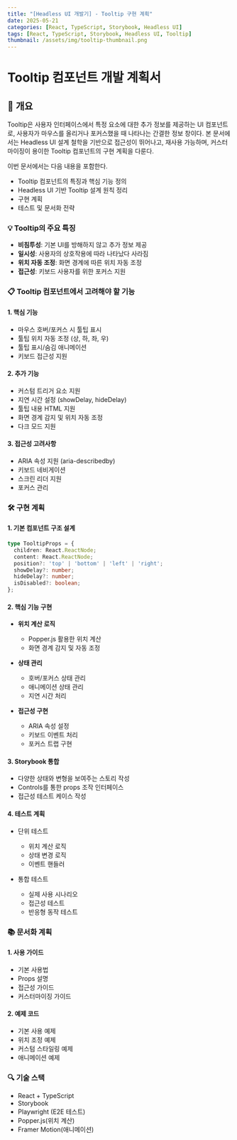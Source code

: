 ```yaml
---
title: "[Headless UI 개발기] - Tooltip 구현 계획"
date: 2025-05-21
categories: [React, TypeScript, Storybook, Headless UI]
tags: [React, TypeScript, Storybook, Headless UI, Tooltip]
thumbnail: /assets/img/tooltip-thumbnail.png
---
```


# Tooltip 컴포넌트 개발 계획서

## 📌 개요

Tooltip은 사용자 인터페이스에서 특정 요소에 대한 추가 정보를 제공하는 UI 컴포넌트로, 사용자가 마우스를 올리거나 포커스했을 때 나타나는 간결한 정보 창이다. 본 문서에서는 Headless UI 설계 철학을 기반으로 접근성이 뛰어나고, 재사용 가능하며, 커스터마이징이 용이한 Tooltip 컴포넌트의 구현 계획을 다룬다.

이번 문서에서는 다음 내용을 포함한다.
- Tooltip 컴포넌트의 특징과 핵심 기능 정의
- Headless UI 기반 Tooltip 설계 원칙 정리
- 구현 계획
- 테스트 및 문서화 전략

### 💡 Tooltip의 주요 특징
- **비침투성**: 기본 UI를 방해하지 않고 추가 정보 제공
- **일시성**: 사용자의 상호작용에 따라 나타났다 사라짐
- **위치 자동 조정**: 화면 경계에 따른 위치 자동 조정
- **접근성**: 키보드 사용자를 위한 포커스 지원

### 📋 Tooltip 컴포넌트에서 고려해야 할 기능

#### 1. 핵심 기능
- 마우스 호버/포커스 시 툴팁 표시
- 툴팁 위치 자동 조정 (상, 하, 좌, 우)
- 툴팁 표시/숨김 애니메이션
- 키보드 접근성 지원

#### 2. 추가 기능
- 커스텀 트리거 요소 지원
- 지연 시간 설정 (showDelay, hideDelay)
- 툴팁 내용 HTML 지원
- 화면 경계 감지 및 위치 자동 조정
- 다크 모드 지원

#### 3. 접근성 고려사항
- ARIA 속성 지원 (aria-describedby)
- 키보드 네비게이션
- 스크린 리더 지원
- 포커스 관리

### 🛠️ 구현 계획

#### 1. 기본 컴포넌트 구조 설계
```typescript
type TooltipProps = {
  children: React.ReactNode;
  content: React.ReactNode;
  position?: 'top' | 'bottom' | 'left' | 'right';
  showDelay?: number;
  hideDelay?: number;
  isDisabled?: boolean;
};
```

#### 2. 핵심 기능 구현
- **위치 계산 로직**
  - Popper.js 활용한 위치 계산
  - 화면 경계 감지 및 자동 조정

- **상태 관리**
  - 호버/포커스 상태 관리
  - 애니메이션 상태 관리
  - 지연 시간 처리

- **접근성 구현**
  - ARIA 속성 설정
  - 키보드 이벤트 처리
  - 포커스 트랩 구현

#### 3. Storybook 통합
- 다양한 상태와 변형을 보여주는 스토리 작성
- Controls를 통한 props 조작 인터페이스
- 접근성 테스트 케이스 작성

#### 4. 테스트 계획
- 단위 테스트
  - 위치 계산 로직
  - 상태 변경 로직
  - 이벤트 핸들러

- 통합 테스트
  - 실제 사용 시나리오
  - 접근성 테스트
  - 반응형 동작 테스트

### 📚 문서화 계획

#### 1. 사용 가이드
- 기본 사용법
- Props 설명
- 접근성 가이드
- 커스터마이징 가이드

#### 2. 예제 코드
- 기본 사용 예제
- 위치 조정 예제
- 커스텀 스타일링 예제
- 애니메이션 예제

### 🔍 기술 스택

- React + TypeScript
- Storybook
- Playwright (E2E 테스트)
- Popper.js(위치 계산)
- Framer Motion(애니메이션)